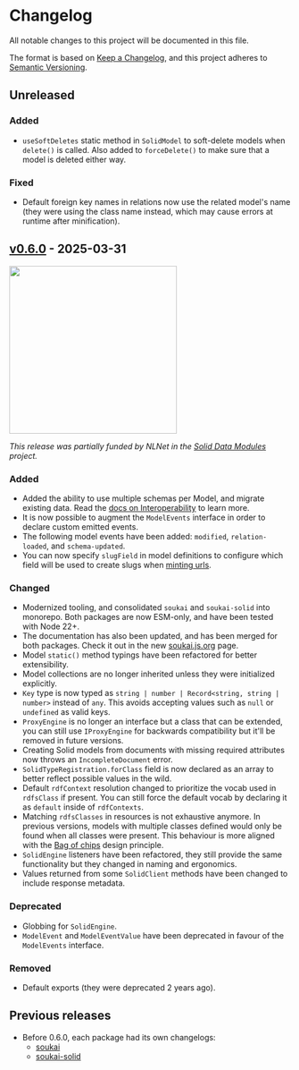 # Changelog

All notable changes to this project will be documented in this file.

The format is based on [Keep a Changelog](https://keepachangelog.com/en/1.0.0/), and this project adheres to [Semantic Versioning](https://semver.org/spec/v2.0.0.html).

## Unreleased

### Added

- `useSoftDeletes` static method in `SolidModel` to soft-delete models when `delete()` is called. Also added to `forceDelete()` to make sure that a model is deleted either way.

### Fixed

- Default foreign key names in relations now use the related model's name (they were using the class name instead, which may cause errors at runtime after minification).

## [v0.6.0](https://github.com/NoelDeMartin/soukai/releases/tag/v0.6.0) - 2025-03-31

<img src="http://soukai.js.org/img/nlnet.svg" alt="" width="300">

_This release was partially funded by NLNet in the [Solid Data Modules](https://nlnet.nl/project/SolidDataModules/) project._

### Added

- Added the ability to use multiple schemas per Model, and migrate existing data. Read the [docs on Interoperability](https://soukai.js.org/guide/advanced/interoperability.html#model-schemas) to learn more.
- It is now possible to augment the `ModelEvents` interface in order to declare custom emitted events.
- The following model events have been added: `modified`, `relation-loaded`, and `schema-updated`.
- You can now specify `slugField` in model definitions to configure which field will be used to create slugs when [minting urls](./README.md#url-minting).

### Changed

- Modernized tooling, and consolidated `soukai` and `soukai-solid` into monorepo. Both packages are now ESM-only, and have been tested with Node 22+.
- The documentation has also been updated, and has been merged for both packages. Check it out in the new [soukai.js.org](https://soukai.js.org) page.
- Model `static()` method typings have been refactored for better extensibility.
- Model collections are no longer inherited unless they were initialized explicitly.
- `Key` type is now typed as `string | number | Record<string, string | number>` instead of `any`. This avoids accepting values such as `null` or `undefined` as valid keys.
- `ProxyEngine` is no longer an interface but a class that can be extended, you can still use `IProxyEngine` for backwards compatibility but it'll be removed in future versions.
- Creating Solid models from documents with missing required attributes now throws an `IncompleteDocument` error.
- `SolidTypeRegistration.forClass` field is now declared as an array to better reflect possible values in the wild.
- Default `rdfContext` resolution changed to prioritize the vocab used in `rdfsClass` if present. You can still force the default vocab by declaring it as `default` inside of `rdfContexts`.
- Matching `rdfsClasses` in resources is not exhaustive anymore. In previous versions, models with multiple classes defined would only be found when all classes were present. This behaviour is more aligned with the [Bag of chips](https://www.w3.org/DesignIssues/BagOfChips.html) design principle.
- `SolidEngine` listeners have been refactored, they still provide the same functionality but they changed in naming and ergonomics.
- Values returned from some `SolidClient` methods have been changed to include response metadata.

### Deprecated

- Globbing for `SolidEngine`.
- `ModelEvent` and `ModelEventValue` have been deprecated in favour of the `ModelEvents` interface.

### Removed

- Default exports (they were deprecated 2 years ago).

## Previous releases

- Before 0.6.0, each package had its own changelogs:
    - [soukai](./packages/soukai/CHANGELOG.md)
    - [soukai-solid](./packages/soukai-solid/CHANGELOG.md)
